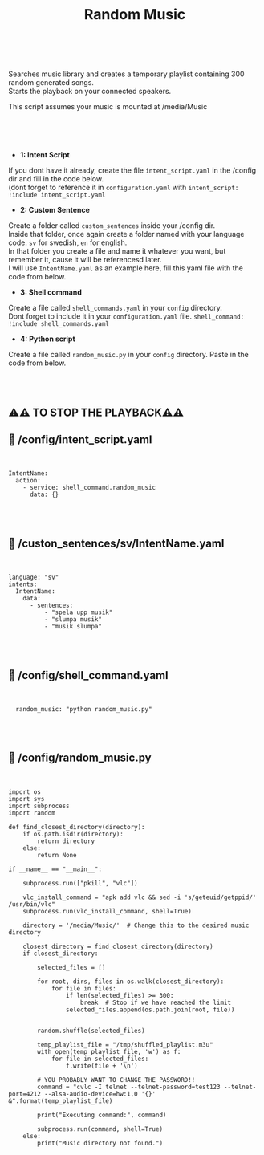 
<h1 align="center">
<br>

Random Music

</h1><br>
<br><br>

Searches music library and creates a temporary playlist containing 300 random generated songs. <br> 
Starts the playback on your connected speakers. <br>

This script assumes your music is mounted at /media/Music<br>

<br><br><br>


- **1: Intent Script** <br>

If you dont have it already, create the file `intent_script.yaml` in the /config dir and fill in the code below.<br>
(dont forget to reference it in `configuration.yaml` with `intent_script: !include intent_script.yaml`<br> 

- **2: Custom Sentence** <br>

Create a folder called `custom_sentences` inside your /config dir.<br>
Inside that folder, once again create a folder named with your language code. `sv` for swedish, `en` for english.<br>
In that folder you create a file and name it whatever you want, but remember it, cause it will be referencesd later.<br>
I will use `IntentName.yaml` as an example here, fill this yaml file with the code from below. <br>

- **3: Shell command** <br>

Create a file called `shell_commands.yaml` in your `config` directory. <br>
Dont forget to include it in your `configuration.yaml` file. `shell_command: !include shell_commands.yaml` <br>

- **4: Python script** <br>

Create a file called `random_music.py` in your `config` directory. Paste in the code from below. <br>


<br><br>



## **⚠️⚠️ TO STOP THE PLAYBACK⚠️⚠️** <br>






## 🦆 /config/intent_script.yaml <br>


<br>


```
IntentName:
  action:
    - service: shell_command.random_music
      data: {}
```

<br><br>


## 🦆 /custon_sentences/sv/IntentName.yaml <br>


<br>

```
language: "sv"
intents:
  IntentName:
    data:
      - sentences:
          - "spela upp musik"
          - "slumpa musik"
          - "musik slumpa"
```

<br><br>


## 🦆 /config/shell_command.yaml <br>


<br>


```
  random_music: "python random_music.py"
```

<br><br>


## 🦆 /config/random_music.py <br>


<br>


```
import os
import sys
import subprocess
import random

def find_closest_directory(directory):
    if os.path.isdir(directory):
        return directory
    else:
        return None

if __name__ == "__main__":

    subprocess.run(["pkill", "vlc"])

    vlc_install_command = "apk add vlc && sed -i 's/geteuid/getppid/' /usr/bin/vlc"
    subprocess.run(vlc_install_command, shell=True)
    
    directory = '/media/Music/'  # Change this to the desired music directory

    closest_directory = find_closest_directory(directory)
    if closest_directory:

        selected_files = []

        for root, dirs, files in os.walk(closest_directory):
            for file in files:
                if len(selected_files) >= 300:
                    break  # Stop if we have reached the limit
                selected_files.append(os.path.join(root, file))


        random.shuffle(selected_files)

        temp_playlist_file = "/tmp/shuffled_playlist.m3u"
        with open(temp_playlist_file, 'w') as f:
            for file in selected_files:
                f.write(file + '\n')
        
        # YOU PROBABLY WANT TO CHANGE THE PASSWORD!!
        command = "cvlc -I telnet --telnet-password=test123 --telnet-port=4212 --alsa-audio-device=hw:1,0 '{}' &".format(temp_playlist_file)
        
        print("Executing command:", command)
        
        subprocess.run(command, shell=True)
    else:
        print("Music directory not found.")
```

<br><br>
